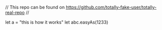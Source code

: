 // This repo can be found on https://github.com/totally-fake-user/totally-real-repo
//


let a = "this is how it works"
let abc.easyAs(1233)